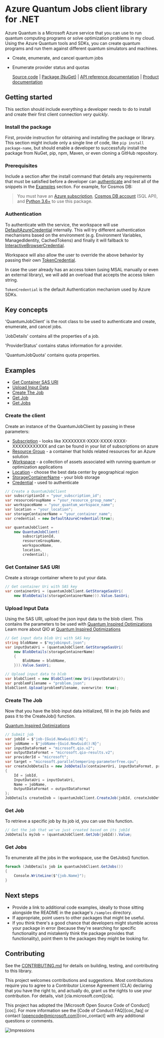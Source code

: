 # Azure Quantum Jobs client library for .NET

Azure Quantum is a Microsoft Azure service that you can use to run quantum computing programs or solve optimization problems in my cloud. Using the Azure Quantum tools and SDKs, you can create quantum programs and run them against different quantum simulators and machines.

- Create, enumerate, and cancel quantum jobs
- Enumerate provider status and quotas

  [Source code][source] | [Package (NuGet)][package] | [API reference documentation](https://docs.microsoft.com/python/api/overview/azure/batch?view=azure-python) | [Product documentation](https://docs.microsoft.com/azure/batch/)

## Getting started

This section should include everything a developer needs to do to install and create their first client connection *very quickly*.

### Install the package

First, provide instruction for obtaining and installing the package or library. This section might include only a single line of code, like `pip install package-name`, but should enable a developer to successfully install the package from NuGet, pip, npm, Maven, or even cloning a GitHub repository.

### Prerequisites

Include a section after the install command that details any requirements that must be satisfied before a developer can [authenticate](#authenticate-the-client) and test all of the snippets in the [Examples](#examples) section. For example, for Cosmos DB:

> You must have an [Azure subscription](https://azure.microsoft.com/free/), [Cosmos DB account](https://docs.microsoft.com/azure/cosmos-db/account-overview) (SQL API), and [Python 3.6+](https://www.python.org/downloads/) to use this package.

### Authentication

To authenticate with the service, the workspace will use [DefaultAzureCredential](https://docs.microsoft.com/en-us/dotnet/api/azure.identity.defaultazurecredential?view=azure-dotnet) internally. This will try different authentication mechanisms based on the environment (e.g. Environment Variables, ManagedIdentity, CachedTokens) and finally it will fallback to [InteractiveBrowserCredential](https://docs.microsoft.com/en-us/dotnet/api/azure.identity.interactivebrowsercredential?view=azure-dotnet).

Workspace will also allow the user to override the above behavior by passing their own [TokenCredential](https://docs.microsoft.com/en-us/dotnet/api/azure.core.tokencredential?view=azure-dotnet).

In case the user already has an access token (using MSAL manually or even an external library), we will add an overload that accepts the access token string.

`TokenCredential` is the default Authentication mechanism used by Azure SDKs.

## Key concepts

'QuantumJobClient' is the root class to be used to authenticate and create, enumerate, and cancel jobs.

'JobDetails' contains all the properties of a job.

'ProviderStatus' contains status information for a provider.

'QuantumJobQuota' contains quota properties.

## Examples

* [Get Container SAS URI](#get-container-sas-uri)
* [Upload Input Data](#upload-input-data)
* [Create The Job](#create-the-job)
* [Get Job](#get-job)
* [Get Jobs](#get-jobs)

### Create the client

Create an instance of the QuantumJobClient by passing in these parameters:
- [Subscription][subscriptions] - looks like XXXXXXXX-XXXX-XXXX-XXXX-XXXXXXXXXXXX and can be found in your list of subscriptions on azure
- [Resource Group][resource-groups] - a container that holds related resources for an Azure solution 
- [Workspace][workspaces] - a collection of assets associated with running quantum or optimization applications
- [Location][location] - choose the best data center by geographical region 
- [StorageContainerName][blob-storage] - your blob storage 
- [Credential][credentials] - used to authenticate 

```C# Snippet:Azure_Quantum_Jobs_CreateClient
// Create a QuantumJobClient
var subscriptionId = "your_subscription_id";
var resourceGroupName = "your_resource_group_name";
var workspaceName = "your_quantum_workspace_name";
var location = "your_location";
var storageContainerName = "your_container_name";
var credential = new DefaultAzureCredential(true);

var quantumJobClient =
    new QuantumJobClient(
        subscriptionId,
        resourceGroupName,
        workspaceName,
        location,
        credential);
```

### Get Container SAS URI

Create a storage container where to put your data.

```C# Snippet:Azure_Quantum_Jobs_GetContainerSasUri
// Get container Uri with SAS key
var containerUri = (quantumJobClient.GetStorageSasUri(
    new BlobDetails(storageContainerName))).Value.SasUri;
```

### Upload Input Data

Using the SAS URI, upload the json input data to the blob client.
This contains the parameters to be used with [Quantum Inspired Optimizations](https://github.com/MicrosoftDocs/quantum-docs-private/wiki/Optimization-quickstart-for-Azure-Quantum)
Learn more about QIO at [Quantum Inspired Optimizations](https://github.com/MicrosoftDocs/quantum-docs-private/wiki/Optimization-quickstart-for-Azure-Quantum) 

```C# Snippet:Azure_Quantum_Jobs_UploadInputData
// Get input data blob Uri with SAS key
string blobName = $"myjobinput.json";
var inputDataUri = (quantumJobClient.GetStorageSasUri(
    new BlobDetails(storageContainerName)
    {
        BlobName = blobName,
    })).Value.SasUri;

// Upload input data to blob
var blobClient = new BlobClient(new Uri(inputDataUri));
var problemFilename = "problem.json";
blobClient.Upload(problemFilename, overwrite: true);
```

### Create The Job

Now that you have the blob input data initialized, fill in the job fields and pass it to the CreateJob() function.

[Quantum Inspired Optimizations](https://github.com/MicrosoftDocs/quantum-docs-private/wiki/Optimization-quickstart-for-Azure-Quantum) 

```C# Snippet:Azure_Quantum_Jobs_CreateJob
// Submit job
var jobId = $"job-{Guid.NewGuid():N}";
var jobName = $"jobName-{Guid.NewGuid():N}";
var inputDataFormat = "microsoft.qio.v2";
var outputDataFormat = "microsoft.qio-results.v2";
var providerId = "microsoft";
var target = "microsoft.paralleltempering-parameterfree.cpu";
var createJobDetails = new JobDetails(containerUri, inputDataFormat, providerId, target)
{
    Id = jobId,
    InputDataUri = inputDataUri,
    Name = jobName,
    OutputDataFormat = outputDataFormat
};
JobDetails createdJob = (quantumJobClient.CreateJob(jobId, createJobDetails)).Value;
```

### Get Job

To retrieve a specific job by its job id, you can use this function.

```C# Snippet:Azure_Quantum_Jobs_GetJob
// Get the job that we've just created based on its jobId
JobDetails myJob = (quantumJobClient.GetJob(jobId)).Value;
```

### Get Jobs

To enumerate all the jobs in the workspace, use the GetJobs() function.

```C# Snippet:Azure_Quantum_Jobs_GetJobs
foreach (JobDetails job in quantumJobClient.GetJobs())
{
    Console.WriteLine($"{job.Name}");
}
```

## Next steps

* Provide a link to additional code examples, ideally to those sitting alongside the README in the package's `/samples` directory.
* If appropriate, point users to other packages that might be useful.
* If you think there's a good chance that developers might stumble across your package in error (because they're searching for specific functionality and mistakenly think the package provides that functionality), point them to the packages they might be looking for.

## Contributing

See the [CONTRIBUTING.md][contributing] for details on building,
testing, and contributing to this library.

This project welcomes contributions and suggestions.  Most contributions require
you to agree to a Contributor License Agreement (CLA) declaring that you have
the right to, and actually do, grant us the rights to use your contribution. For
details, visit [cla.microsoft.com][cla].

This project has adopted the [Microsoft Open Source Code of Conduct][coc].
For more information see the [Code of Conduct FAQ][coc_faq]
or contact [opencode@microsoft.com][coc_contact] with any
additional questions or comments.


<!-- LINKS -->
[source]: https://github.com/Azure/azure-sdk-for-net/tree/master/sdk/quantum/Azure.Quantum.Jobs/src
[package]: https://www.nuget.org/packages/Azure.Quantum.Jobs/
[resource-groups]: https://docs.microsoft.com/en-us/azure/azure-resource-manager/management/manage-resource-groups-portal
[workspaces]: https://github.com/MicrosoftDocs/quantum-docs-private/wiki/Create-quantum-workspaces-with-the-Azure-portal
[location]: https://azure.microsoft.com/en-us/global-infrastructure/services/?products=quantum
[blob-storage]: https://docs.microsoft.com/en-us/azure/storage/blobs/storage-blobs-introduction
[contributing]: https://github.com/Azure/azure-sdk-for-net/tree/master/CONTRIBUTING.md
[subscriptions]: https://ms.portal.azure.com/#blade/Microsoft_Azure_Billing/SubscriptionsBlade
[credentials]: https://docs.microsoft.com/en-us/dotnet/api/overview/azure/identity-readme#credentials
[style-guide-msft]: https://docs.microsoft.com/style-guide/capitalization
[style-guide-cloud]: https://aka.ms/azsdk/cloud-style-guide

![Impressions](https://azure-sdk-impressions.azurewebsites.net/api/impressions/azure-sdk-for-net%2Fsdk%2Fquantum%2FAzure.Quantum.Jobs%2FREADME.png)

